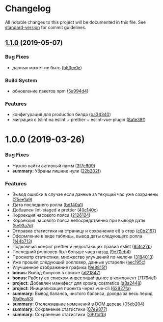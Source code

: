 # Changelog

All notable changes to this project will be documented in this file. See [standard-version](https://github.com/conventional-changelog/standard-version) for commit guidelines.

## [1.1.0](https://github.com/wyster/alpari-helper-extension/compare/v1.0.0...v1.1.0) (2019-05-07)


### Bug Fixes

* данных может не быть ([b53ee1e](https://github.com/wyster/alpari-helper-extension/commit/b53ee1e))


### Build System

* обновление пакетов npm ([5a994d4](https://github.com/wyster/alpari-helper-extension/commit/5a994d4))


### Features

* конфигурация для production билда ([ba34340](https://github.com/wyster/alpari-helper-extension/commit/ba34340))
* миграция с tslint на eslint + prettier + eslint-vue-plugin ([8a1e38f](https://github.com/wyster/alpari-helper-extension/commit/8a1e38f))



<a name="1.0.0"></a>
# 1.0.0 (2019-03-26)


### Bug Fixes

* Нужно найти активный памм ([3f7e809](https://github.com/wyster/alpari-helper-extension/commit/3f7e809))
* **summary:** Убраны лишние нули ([22b202f](https://github.com/wyster/alpari-helper-extension/commit/22b202f))


### Features

* Вывод ошибки в случае если данные за текущий час уже сохранены ([25ee1a9](https://github.com/wyster/alpari-helper-extension/commit/25ee1a9))
* Дата последнего ролла ([bd140a1](https://github.com/wyster/alpari-helper-extension/commit/bd140a1))
* Добавлен lint-staged и prettier ([40c140c](https://github.com/wyster/alpari-helper-extension/commit/40c140c))
* Коррекция часового пояса ([2126124](https://github.com/wyster/alpari-helper-extension/commit/2126124))
* Коррекция часового пояса непосредственно при выводе даты ([5e93a7d](https://github.com/wyster/alpari-helper-extension/commit/5e93a7d))
* Отправка статистики на страницу и сохранение её в стор ([c0b2157](https://github.com/wyster/alpari-helper-extension/commit/c0b2157))
* Оформление в виде таблицы, вывод даты следующего ролла ([144b713](https://github.com/wyster/alpari-helper-extension/commit/144b713))
* Подключил конфиг prettier и недостающих правил eslint ([85fc27b](https://github.com/wyster/alpari-helper-extension/commit/85fc27b))
* Последний ролловер был больше часа назад ([9e70eb4](https://github.com/wyster/alpari-helper-extension/commit/9e70eb4))
* Просмотр статистики, множество улучшений по мелочи ([3184013](https://github.com/wyster/alpari-helper-extension/commit/3184013))
* Уже прошёл следующий ролловер, данные устарели ([aec195c](https://github.com/wyster/alpari-helper-extension/commit/aec195c))
* Улучшенное отображение графика ([9e8815f](https://github.com/wyster/alpari-helper-extension/commit/9e8815f))
* **bonus:** Вывод бонусов в списке ([af21847](https://github.com/wyster/alpari-helper-extension/commit/af21847))
* **bonus:** Работу со списком инвестиций вынес в компонент ([71794e1](https://github.com/wyster/alpari-helper-extension/commit/71794e1))
* **project:** Добавлен манифест для хрома, cosmetics ([a8a2448](https://github.com/wyster/alpari-helper-extension/commit/a8a2448))
* **project:** Инициализация проекта через vue-cli ([62827fa](https://github.com/wyster/alpari-helper-extension/commit/62827fa))
* **summary:** Вывод баланса, чистого баланса, дохода за весь перид ([9a9ea53](https://github.com/wyster/alpari-helper-extension/commit/9a9ea53))
* **summary:** Отслеживание изменений в DOM дереве ([05eb204](https://github.com/wyster/alpari-helper-extension/commit/05eb204))
* **summary:** Сохранение статистики ([07e9877](https://github.com/wyster/alpari-helper-extension/commit/07e9877))
* **summary:** Сохранение статистики ([3901dfb](https://github.com/wyster/alpari-helper-extension/commit/3901dfb))
